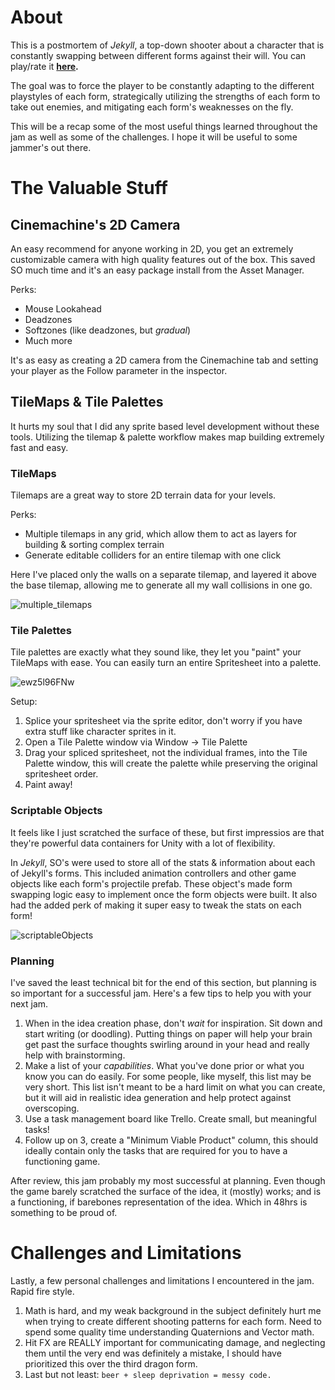 # About
This is a postmortem of _Jekyll_, a top-down shooter about a character that is constantly swapping between different forms against their will. You can play/rate it **[here](https://github.com/RyanCross/2021-GMTK-game-jam/blob/main/postmortem.md).**

The goal was to force the player to be constantly adapting to the different playstyles of each form, strategically utilizing the strengths of each form to take out enemies, and mitigating each form's weaknesses on the fly. 

This will be a recap some of the most useful things learned throughout the jam as well as some of the challenges. I hope it will be useful to some jammer's out there.

# The Valuable Stuff 

## Cinemachine's 2D Camera
An easy recommend for anyone working in 2D, you get an extremely customizable camera with high quality features out of the box. This saved SO much time and it's an easy package install from the Asset Manager. 

Perks:
  - Mouse Lookahead
  - Deadzones
  - Softzones (like deadzones, but _gradual_)
  - Much more

It's as easy as creating a 2D camera from the Cinemachine tab and setting your player as the Follow parameter in the inspector.

## TileMaps & Tile Palettes
It hurts my soul that I did any sprite based level development without these tools. Utilizing the tilemap & palette workflow makes map building extremely fast and easy. 

### TileMaps

Tilemaps are a great way to store 2D terrain data for your levels.

Perks:
- Multiple tilemaps in any grid, which allow them to act as layers for building & sorting complex terrain
- Generate editable colliders for an entire tilemap with one click

Here I've placed only the walls on a separate tilemap, and layered it above the base tilemap, allowing me to generate all my wall collisions in one go.

![multiple_tilemaps](https://user-images.githubusercontent.com/10676622/121978939-d8994a80-cd4e-11eb-813c-bc1fa60d5323.png)

### Tile Palettes
Tile palettes are exactly what they sound like, they let you "paint" your TileMaps with ease. You can easily turn an entire Spritesheet into a palette. 

![ewz5l96FNw](https://user-images.githubusercontent.com/10676622/121979322-8dcc0280-cd4f-11eb-819b-8dedf4ec058b.gif)

Setup:
1. Splice your spritesheet via the sprite editor, don't worry if you have extra stuff like character sprites in it. 
2. Open a Tile Palette window via Window -> Tile Palette
3. Drag your spliced spritesheet, not the individual frames, into the Tile Palette window, this will create the palette while preserving the original spritesheet order.
4. Paint away!


### Scriptable Objects
It feels like I just scratched the surface of these, but first impressios are that they're powerful data containers for Unity with a lot of flexibility.

In *Jekyll*, SO's were used to store all of the stats & information about each of Jekyll's forms. This included animation controllers and other game objects like each form's projectile prefab. These object's made form swapping logic easy to implement once the form objects were built. It also had the added perk of making it super easy to tweak the stats on each form!

![scriptableObjects](https://user-images.githubusercontent.com/10676622/121979872-9bce5300-cd50-11eb-9348-59fe9f1211f3.png)

### Planning
I've saved the least technical bit for the end of this section, but planning is so important for a successful jam. Here's a few tips to help you with your next jam.
1. When in the idea creation phase, don't _wait_ for inspiration. Sit down and start writing (or doodling). Putting things on paper will help your brain get past the surface thoughts swirling around in your head and really help with brainstorming. 
2. Make a list of your _capabilities_. What you've done prior or what you know you can do easily. For some people, like myself, this list may be very short. This list isn't meant to be a hard limit on what you can create, but it will aid in realistic idea generation and help protect against overscoping.
3. Use a task management board like Trello. Create small, but meaningful tasks!
4. Follow up on 3, create a "Minimum Viable Product" column, this should ideally contain only the tasks that are required for you to have a functioning game. 

After review, this jam probably my most successful at planning. Even though the game barely scratched the surface of the idea, it (mostly) works; and is a functioning, if barebones representation of the idea. Which in 48hrs is something to be proud of.

# Challenges and Limitations
Lastly, a few personal challenges and limitations I encountered in the jam. Rapid fire style.
1. Math is hard, and my weak background in the subject definitely hurt me when trying to create different shooting patterns for each form. Need to spend some quality time understanding Quaternions and Vector math.
2. Hit FX are REALLY important for communicating damage, and neglecting them until the very end was definitely a mistake, I should have prioritized this over the third dragon form.
3. Last but not least: `beer + sleep deprivation = messy code.` 

